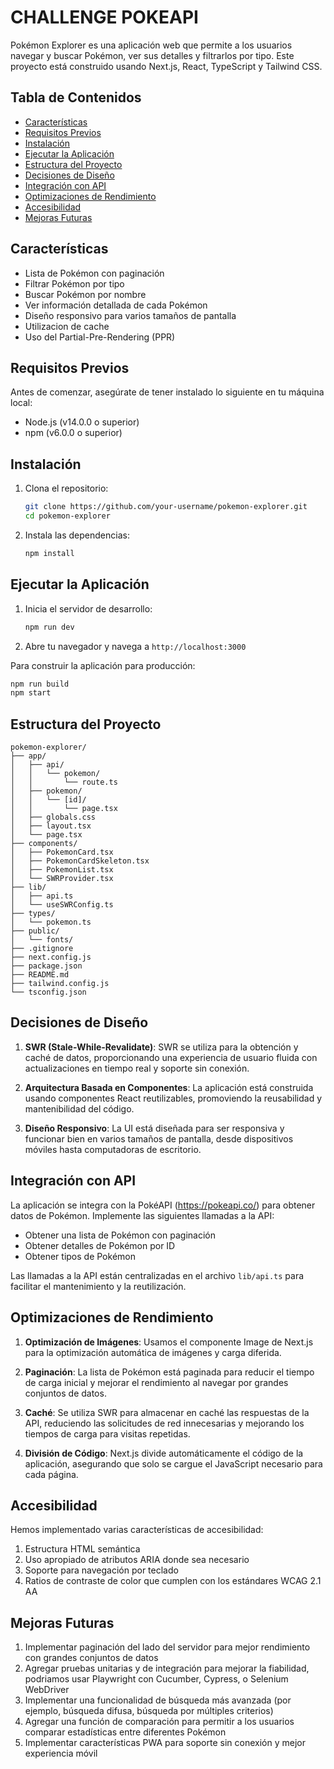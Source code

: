 # CHALLENGE POKEAPI

Pokémon Explorer es una aplicación web que permite a los usuarios navegar y buscar Pokémon, ver sus detalles y filtrarlos por tipo. Este proyecto está construido usando Next.js, React, TypeScript y Tailwind CSS.

## Tabla de Contenidos

- [Características](#características)
- [Requisitos Previos](#requisitos-previos)
- [Instalación](#instalación)
- [Ejecutar la Aplicación](#ejecutar-la-aplicación)
- [Estructura del Proyecto](#estructura-del-proyecto)
- [Decisiones de Diseño](#decisiones-de-diseño)
- [Integración con API](#integración-con-api)
- [Optimizaciones de Rendimiento](#optimizaciones-de-rendimiento)
- [Accesibilidad](#accesibilidad)
- [Mejoras Futuras](#mejoras-futuras)

## Características

- Lista de Pokémon con paginación
- Filtrar Pokémon por tipo
- Buscar Pokémon por nombre
- Ver información detallada de cada Pokémon
- Diseño responsivo para varios tamaños de pantalla
- Utilizacion de cache
- Uso del Partial-Pre-Rendering (PPR)

## Requisitos Previos

Antes de comenzar, asegúrate de tener instalado lo siguiente en tu máquina local:

- Node.js (v14.0.0 o superior)
- npm (v6.0.0 o superior)

## Instalación

1. Clona el repositorio:
   ```bash
   git clone https://github.com/your-username/pokemon-explorer.git
   cd pokemon-explorer
   ```

2. Instala las dependencias:
   ```bash
   npm install
   ```

## Ejecutar la Aplicación

1. Inicia el servidor de desarrollo:
   ```bash
   npm run dev
   ```

2. Abre tu navegador y navega a `http://localhost:3000`

Para construir la aplicación para producción:

```bash
npm run build
npm start
```

## Estructura del Proyecto

```
pokemon-explorer/
├── app/
│   ├── api/
│   │   └── pokemon/
│   │       └── route.ts
│   ├── pokemon/
│   │   └── [id]/
│   │       └── page.tsx
│   ├── globals.css
│   ├── layout.tsx
│   └── page.tsx
├── components/
│   ├── PokemonCard.tsx
│   ├── PokemonCardSkeleton.tsx
│   ├── PokemonList.tsx
│   └── SWRProvider.tsx
├── lib/
│   ├── api.ts
│   └── useSWRConfig.ts
├── types/
│   └── pokemon.ts
├── public/
│   └── fonts/
├── .gitignore
├── next.config.js
├── package.json
├── README.md
├── tailwind.config.js
└── tsconfig.json
```

## Decisiones de Diseño


1. **SWR (Stale-While-Revalidate)**: SWR se utiliza para la obtención y caché de datos, proporcionando una experiencia de usuario fluida con actualizaciones en tiempo real y soporte sin conexión.

2. **Arquitectura Basada en Componentes**: La aplicación está construida usando componentes React reutilizables, promoviendo la reusabilidad y mantenibilidad del código.

3. **Diseño Responsivo**: La UI está diseñada para ser responsiva y funcionar bien en varios tamaños de pantalla, desde dispositivos móviles hasta computadoras de escritorio.

## Integración con API

La aplicación se integra con la PokéAPI (https://pokeapi.co/) para obtener datos de Pokémon. Implemente las siguientes llamadas a la API:

- Obtener una lista de Pokémon con paginación
- Obtener detalles de Pokémon por ID
- Obtener tipos de Pokémon

Las llamadas a la API están centralizadas en el archivo `lib/api.ts` para facilitar el mantenimiento y la reutilización.

## Optimizaciones de Rendimiento

1. **Optimización de Imágenes**: Usamos el componente Image de Next.js para la optimización automática de imágenes y carga diferida.

2. **Paginación**: La lista de Pokémon está paginada para reducir el tiempo de carga inicial y mejorar el rendimiento al navegar por grandes conjuntos de datos.

3. **Caché**: Se utiliza SWR para almacenar en caché las respuestas de la API, reduciendo las solicitudes de red innecesarias y mejorando los tiempos de carga para visitas repetidas.

4. **División de Código**: Next.js divide automáticamente el código de la aplicación, asegurando que solo se cargue el JavaScript necesario para cada página.

## Accesibilidad

Hemos implementado varias características de accesibilidad:

1. Estructura HTML semántica
2. Uso apropiado de atributos ARIA donde sea necesario
3. Soporte para navegación por teclado
4. Ratios de contraste de color que cumplen con los estándares WCAG 2.1 AA

## Mejoras Futuras

1. Implementar paginación del lado del servidor para mejor rendimiento con grandes conjuntos de datos
2. Agregar pruebas unitarias y de integración para mejorar la fiabilidad, podriamos usar Playwright con Cucumber, Cypress, o Selenium WebDriver
3. Implementar una funcionalidad de búsqueda más avanzada (por ejemplo, búsqueda difusa, búsqueda por múltiples criterios)
4. Agregar una función de comparación para permitir a los usuarios comparar estadísticas entre diferentes Pokémon
5. Implementar características PWA para soporte sin conexión y mejor experiencia móvil

